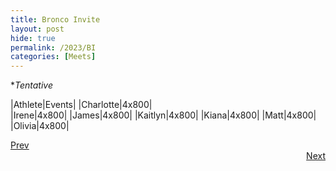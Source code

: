 ```yaml
---
title: Bronco Invite
layout: post
hide: true
permalink: /2023/BI
categories: [Meets]
---
```


**Tentative*

|Athlete|Events|
|Charlotte|4x800|  
|Irene|4x800|
|James|4x800|
|Kaitlyn|4x800|
|Kiana|4x800|
|Matt|4x800|
|Olivia|4x800|

<div style="text-align: left"> <a href="{{site.baseurl}}/2023/LCC_CB">Prev</a></div> 
<div style="text-align: right"> <a href="{{site.baseurl}}/2023/SM">Next</a></div>
